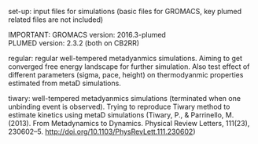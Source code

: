 set-up: input files for simulations (basic files for GROMACS, key plumed related files are not included) 

IMPORTANT: GROMACS version: 2016.3-plumed   
PLUMED version: 2.3.2  (both on CB2RR)

regular: regular well-tempered metadyanmics simulations. Aiming to get converged free energy landscape for further simulation. Also test effect of different parameters (sigma, pace, height) on thermodyanmic properties estimated from metaD simulations.

tiwary: well-tempered metadyanmics simulations (terminated when one unbinding event is observed). Trying to reproduce Tiwary method to estimate kinetics using metaD simulations (Tiwary, P., & Parrinello, M. (2013). From Metadynamics to Dynamics. Physical Review Letters, 111(23), 230602–5. http://doi.org/10.1103/PhysRevLett.111.230602)
